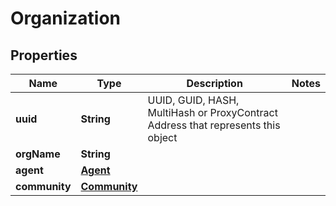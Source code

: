 
# Organization

## Properties
Name | Type | Description | Notes
------------ | ------------- | ------------- | -------------
**uuid** | **String** | UUID, GUID, HASH,  MultiHash or ProxyContract Address that represents this object | 
**orgName** | **String** |  | 
**agent** | [**Agent**](Agent.md) |  | 
**community** | [**Community**](Community.md) |  | 



